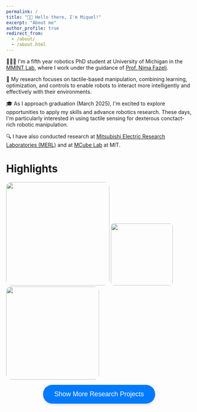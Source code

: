 ```yaml
---
permalink: /
title: "👋🏼 Hello there, I'm Miquel!"
excerpt: "About me"
author_profile: true
redirect_from: 
  - /about/
  - /about.html
---
```


👨🏻‍💻 I'm a fifth year robotics PhD student at University of Michigan in the [MMINT Lab](https://mmintlab.com), where I work under the guidance of [Prof. Nima Fazeli](https://www.mmintlab.com/people/nima-fazeli/).

🔬 My research focuses on tactile-based manipulation, combining learning, optimization, and controls to enable robots to interact more intelligently and effectively with their environments.

🎓 As I approach graduation (March 2025), I'm excited to explore opportunities to apply my skills and advance robotics research. These days, I'm particularly interested in using tactile sensing for dexterous conctact-rich robotic manipulation.

🔍 I have also conducted research at [Mitsubishi Electric Research Laboratories (MERL)](https://mmintlab.com) and at [MCube Lab](https://mcube.mit.edu) at MIT.

# Highlights


<!-- <p float="left">
  <a href="/publication/2023-08-30-tactile-vad"><img src="/images/projects/tactile_cartpole_speedup_lowres.gif" width="330" /></a>
  <a href="/publication/2022-09-27-manipulation-via_membranes"><img src="/images/projects/bubble_pivoting_optimized-2.gif" width="253" /></a>
</p> -->

<!-- <p float="left">
  <a href="/publication/2023-08-30-tactile-vad"><img src="/images/projects/tactile_cartpole_speedup_lowres.gif" width="240" /></a>
  <a href="/publication/2022-09-27-manipulation-via_membranes"><img src="/images/projects/bubble_pivoting_optimized-2.gif" width="184" /></a>
  <a href="/publication/2024-02-30-tactile-nonprehensile"><img src="/images/projects/extrinsic_pivoting_cropped.gif" width="122"/></a>
</p> -->

<p float="left">
  <a href="/publication/2023-08-30-tactile-vad"><img src="/images/projects/tactile_cartpole_cropped.gif" width="280" style="border-radius:5%" /></a>
  <a href="/publication/2024-02-30-tactile-nonprehensile"><img src="/images/projects/extrinsic_pivoting_cropped.gif" width="168" style="border-radius:5%"/></a>
  <a href="/publication/2022-09-27-manipulation-via_membranes"><img src="/images/projects/bubble_pivoting_optimized-2.gif" width="252" style="border-radius:5%"/></a>
</p>


<!-- ![Tactile-Driven Non-Prehensile Object Manipulation via Extrinsic Contact Mode Control](/images/projects/tactile_cartpole_speedup_lowres.gif)
![Tactile-Driven Non-Prehensile Object Manipulation via Extrinsic Contact Mode Control](/images/projects/extrinsic_pivoting.gif)
![Tactile-Driven Non-Prehensile Object Manipulation via Extrinsic Contact Mode Control](/images/projects/bubble_pivoting_optimized-2.gif) -->

<!-- Button to toggle content -->
<!-- <button onclick="toggleContent()" style="margin-top: 1em;">Show More Research Projects</button> -->
<!-- Button to toggle content -->
<div style="text-align: center; margin-top: 1em;">
  <button 
    onclick="toggleContent()" 
    style="
      background-color: #007BFF; 
      color: white; 
      padding: 15px 30px; 
      font-size: 18px; 
      border: none; 
      border-radius: 25px; 
      cursor: pointer;
      box-shadow: 0 4px 6px rgba(0, 0, 0, 0.1);"
  >
    Show More Research Projects
  </button>
</div>

<!-- Content to toggle -->
<div id="moreContent" style="display: none; margin-top: 1em;">
  <h1> Publications </h1>
  
  {% include base_path %}

  {% for post in site.publications reversed %}
    {% include archive-single-publication.html %}
  {% endfor %}
</div>

<script>
  function toggleContent() {
    const content = document.getElementById("moreContent");
    const button = event.target;

    if (content.style.display === "none") {
      content.style.display = "block";
      button.innerText = "Show Less";
    } else {
      content.style.display = "none";
      button.innerText = "Show More Research Projects";
    }
  }
</script>